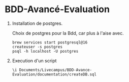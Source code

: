 # BDD-Avancé-Evaluation

1. Installation de postgres.

    Choix de postgres pour la Bdd, car plus à l'aise avec.
    ```shell
   brew services start postgresql@16
   createuser -s postgres
   psql -h localhost -U postgres
   ```
2. Execution d'un script
   ```postgresql
   \i Documents/Livecampus/BDD-Avance-Evaluation/documentation/createDB.sql
   ```
   
